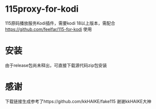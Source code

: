 # 115proxy-for-kodi
115原码播放服务Kodi插件，需要kodi 18以上版本，需配合 https://github.com/feelfar/115-for-kodi 使用
# 安装
由于release包尚未释出，可直接下载源代码zip包安装
# 感谢
 下载链接生成参考了https://github.com/kkHAIKE/fake115 谢谢kkHAIKE大神
